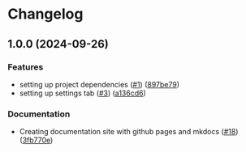 # Changelog

## 1.0.0 (2024-09-26)


### Features

* setting up project dependencies ([#1](https://github.com/Stackclash/obsidian-ttrpg-audio-manager/issues/1)) ([897be79](https://github.com/Stackclash/obsidian-ttrpg-audio-manager/commit/897be796363381d0c49d25f05c616d5de1eb9b41))
* setting up settings tab ([#3](https://github.com/Stackclash/obsidian-ttrpg-audio-manager/issues/3)) ([a136cd6](https://github.com/Stackclash/obsidian-ttrpg-audio-manager/commit/a136cd6871c8e48d4dc52561aa54ed79903595ad))


### Documentation

* Creating documentation site with github pages and mkdocs ([#18](https://github.com/Stackclash/obsidian-ttrpg-audio-manager/issues/18)) ([3fb770e](https://github.com/Stackclash/obsidian-ttrpg-audio-manager/commit/3fb770eab8abc0459f5a087206062a9d3fb3edeb))
